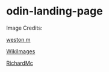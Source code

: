 # odin-landing-page

Image Credits:

[weston m](https://unsplash.com/es/@betteratf8?utm_source=unsplash&utm_medium=referral&utm_content=creditCopyText)

[WikiImages](https://pixabay.com/users/wikiimages-1897/?utm_source=link-attribution&utm_medium=referral&utm_campaign=image&utm_content=63158)

[RichardMc](https://pixabay.com/users/richardmc-1834381/?utm_source=link-attribution&utm_medium=referral&utm_campaign=image&utm_content=2549292)
